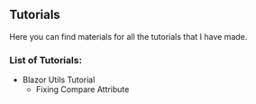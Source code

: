 ## Tutorials

Here you can find materials for all the tutorials that I have made.
   
### List of Tutorials:

* Blazor Utils Tutorial
  * Fixing Compare Attribute









